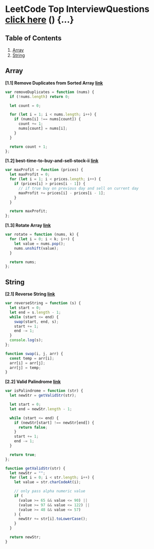 # LeetCode Top InterviewQuestions [click here](https://leetcode.com/explore/interview/card/top-interview-questions-easy/) () {...}

## Table of Contents

1. [Array](#array)
1. [String](#string)

## Array

**[1.1] Remove Duplicates from Sorted Array [link](https://leetcode.com/explore/interview/card/top-interview-questions-easy/92/array/727/)**

```javascript
var removeDuplicates = function (nums) {
  if (!nums.length) return 0;

  let count = 0;

  for (let i = 1; i < nums.length; i++) {
    if (nums[i] !== nums[count]) {
      count += 1;
      nums[count] = nums[i];
    }
  }

  return count + 1;
};
```

**[1.2] best-time-to-buy-and-sell-stock-ii [link](https://leetcode.com/problems/best-time-to-buy-and-sell-stock-ii/submissions/)**

```javascript
var maxProfit = function (prices) {
  let maxProfit = 0;
  for (let i = 1; i < prices.length; i++) {
    if (prices[i] > prices[i - 1]) {
      // if true buy on previous day and sell on current day
      maxProfit += prices[i] - prices[i - 1];
    }
  }

  return maxProfit;
};
```

**[1.3] Rotate Array [link](https://leetcode.com/explore/featured/card/top-interview-questions-easy/92/array/646/)**

```javascript
var rotate = function (nums, k) {
  for (let i = 0; i < k; i++) {
    let value = nums.pop();
    nums.unshift(value);
  }

  return nums;
};
```

## String

**[2.1] Reverse String [link](https://leetcode.com/explore/featured/card/top-interview-questions-easy/127/strings/879/)**

```javascript
var reverseString = function (s) {
  let start = 0;
  let end = s.length - 1;
  while (start <= end) {
    swap(start, end, s);
    start += 1;
    end -= 1;
  }
  console.log(s);
};

function swap(i, j, arr) {
  const temp = arr[i];
  arr[i] = arr[j];
  arr[j] = temp;
}
```

**[2.2] Valid Palindrome [link](https://leetcode.com/explore/featured/card/top-interview-questions-easy/127/strings/883/)**

```javascript
var isPalindrome = function (str) {
  let newStr = getValidStr(str);

  let start = 0;
  let end = newStr.length - 1;

  while (start <= end) {
    if (newStr[start] !== newStr[end]) {
      return false;
    }
    start += 1;
    end -= 1;
  }

  return true;
};

function getValidStr(str) {
  let newStr = "";
  for (let i = 0; i < str.length; i++) {
    let value = str.charCodeAt(i);

    // only pass alpha numeric value
    if (
      (value >= 65 && value <= 90) ||
      (value >= 97 && value <= 122) ||
      (value >= 48 && value <= 57)
    ) {
      newStr += str[i].toLowerCase();
    }
  }

  return newStr;
}
```
